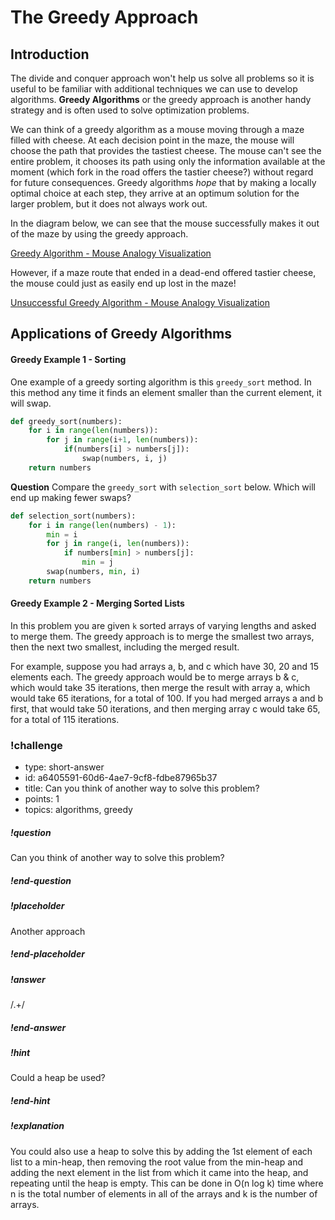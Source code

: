 # The Greedy Approach

<!-- Definition -->
<!-- The algorithm makes the optional s-->
<!-- Greedy algorithms -->

## Introduction
The divide and conquer approach won't help us solve all problems so it is useful to be familiar with additional techniques we can use to develop algorithms. **Greedy Algorithms** or the greedy approach is another handy strategy and is often used to solve optimization problems.

We can think of a greedy algorithm as a mouse moving through a maze filled with cheese. At each decision point in the maze, the mouse will choose the path that provides the tastiest cheese. The mouse can't see the entire problem, it chooses its path using only the information available at the moment (which fork in the road offers the tastier cheese?)
without regard for future consequences. Greedy algorithms _hope_ that by making a locally optimal choice at each step, they arrive at an optimum solution for the larger problem, but it does not always work out.

In the diagram below, we can see that the mouse successfully makes it out of the maze by using the greedy approach. 

[Greedy Algorithm - Mouse Analogy Visualization](images/greedy-mouse-maze.png)

However, if a maze route that ended in a dead-end offered tastier cheese, the mouse could just as easily end up lost in the maze!

[Unsuccessful Greedy Algorithm - Mouse Analogy Visualization](images/greedy-mouse-maze.png)

## Applications of Greedy Algorithms



#### Greedy Example 1 - Sorting

One example of a greedy sorting algorithm is this `greedy_sort` method.  In this method any time it finds an element smaller than the current element, it will swap.  

```python
def greedy_sort(numbers):
    for i in range(len(numbers)):
        for j in range(i+1, len(numbers)):
            if(numbers[i] > numbers[j]):
                swap(numbers, i, j)
    return numbers
```

**Question** Compare the `greedy_sort` with `selection_sort` below.  Which will end up making fewer swaps?

```python
def selection_sort(numbers):
    for i in range(len(numbers) - 1):
        min = i
        for j in range(i, len(numbers)):
            if numbers[min] > numbers[j]:
                min = j
        swap(numbers, min, i)
    return numbers
```

#### Greedy Example 2 - Merging Sorted Lists

In this problem you are given `k` sorted arrays of varying lengths and asked to merge them.  The greedy approach is to merge the smallest two arrays, then the next two smallest, including the merged result.

For example, suppose you had arrays a, b, and c which have 30, 20 and 15 elements each.  The greedy approach would be to merge arrays b & c, which would take 35 iterations, then merge the result with array a, which would take 65 iterations, for a total of 100.  If you had merged arrays a and b first, that would take 50 iterations, and then merging array c would take 65, for a total of 115 iterations.  

<!-- >>>>>>>>>>>>>>>>>>>>>> BEGIN CHALLENGE >>>>>>>>>>>>>>>>>>>>>> -->

### !challenge

* type: short-answer
* id: a6405591-60d6-4ae7-9cf8-fdbe87965b37
* title: Can you think of another way to solve this problem?
* points: 1
* topics: algorithms, greedy

##### !question

Can you think of another way to solve this problem?

##### !end-question

##### !placeholder

Another approach

##### !end-placeholder

##### !answer

/.+/

##### !end-answer

##### !hint

Could a heap be used?

##### !end-hint

##### !explanation

You could also use a heap to solve this by adding the 1st element of each list to a min-heap, then removing the root value from the min-heap and adding the next element in the list from which it came into the heap, and repeating until the heap is empty.  This can be done in O(n log k) time where n is the total number of elements in all of the arrays and k is the number of arrays.